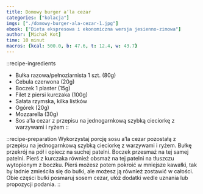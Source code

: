 ```yaml
---
title: Domowy burger a’la cezar
categories: ["kolacja"]
imgs: ["./domowy-burger-ala-cezar-1.jpg"]
ebook: ["Dieta ekspresowa i ekonomiczna wersja jesienno-zimowa"]
author: [Michał Kot]
time: 10 minut
macros: {kcal: 500.0, b: 47.6, t: 12.4, w: 43.7}
---
```


::recipe-ingredients
- Bułka razowa/pełnoziarnista 1 szt. (80g)
- Cebula czerwona (20g)
- Boczek 1 plaster (15g)
- Filet z piersi kurczaka (100g)
- Sałata rzymska, kilka listków
- Ogórek (20g)
- Mozzarella (30g)
- Sos a’la cezar z przepisu na jednogarnkową szybką cieciorkę z warzywami i ryżem
::

::recipe-preparation
Wykorzystaj porcję sosu a’la cezar pozostałą z przepisu na jednogarnkową szybką cieciorkę z warzywami i ryżem. Bułkę przekrój na pół i opiecz na suchej patelni. Boczek przesmaż na tej samej patelni. Pierś z kurczaka również obsmaż na tej patelni na tłuszczu wytopionym z boczku. Pierś możesz potem pokroić w mniejsze kawałki, tak by ładnie zmieściła się do bułki, ale możesz ją również zostawić w całości. Obie części bułki posmaruj sosem cezar, ułóż dodatki wedle uznania lub propozycji podania.
::